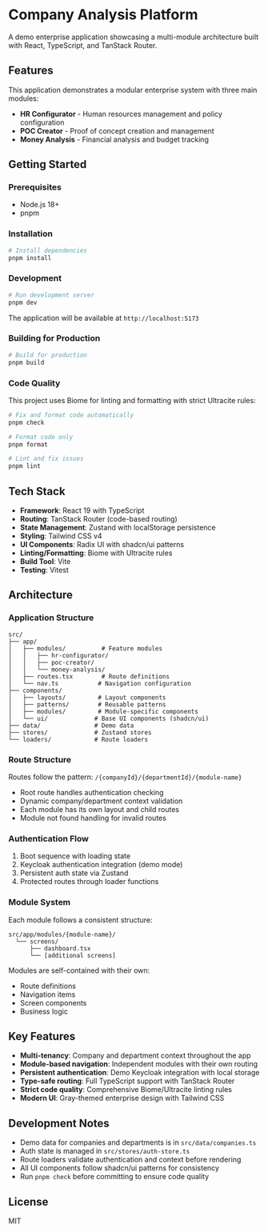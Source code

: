 # Company Analysis Platform

A demo enterprise application showcasing a multi-module architecture built with React, TypeScript, and TanStack Router.

## Features

This application demonstrates a modular enterprise system with three main modules:

- **HR Configurator** - Human resources management and policy configuration
- **POC Creator** - Proof of concept creation and management
- **Money Analysis** - Financial analysis and budget tracking

## Getting Started

### Prerequisites

- Node.js 18+
- pnpm

### Installation

```bash
# Install dependencies
pnpm install
```

### Development

```bash
# Run development server
pnpm dev
```

The application will be available at `http://localhost:5173`

### Building for Production

```bash
# Build for production
pnpm build
```

### Code Quality

This project uses Biome for linting and formatting with strict Ultracite rules:

```bash
# Fix and format code automatically
pnpm check

# Format code only
pnpm format

# Lint and fix issues
pnpm lint
```

## Tech Stack

- **Framework**: React 19 with TypeScript
- **Routing**: TanStack Router (code-based routing)
- **State Management**: Zustand with localStorage persistence
- **Styling**: Tailwind CSS v4
- **UI Components**: Radix UI with shadcn/ui patterns
- **Linting/Formatting**: Biome with Ultracite rules
- **Build Tool**: Vite
- **Testing**: Vitest

## Architecture

### Application Structure

```
src/
├── app/
│   ├── modules/          # Feature modules
│   │   ├── hr-configurator/
│   │   ├── poc-creator/
│   │   └── money-analysis/
│   ├── routes.tsx        # Route definitions
│   └── nav.ts           # Navigation configuration
├── components/
│   ├── layouts/         # Layout components
│   ├── patterns/        # Reusable patterns
│   ├── modules/         # Module-specific components
│   └── ui/             # Base UI components (shadcn/ui)
├── data/               # Demo data
├── stores/             # Zustand stores
└── loaders/            # Route loaders
```

### Route Structure

Routes follow the pattern: `/{companyId}/{departmentId}/{module-name}`

- Root route handles authentication checking
- Dynamic company/department context validation
- Each module has its own layout and child routes
- Module not found handling for invalid routes

### Authentication Flow

1. Boot sequence with loading state
2. Keycloak authentication integration (demo mode)
3. Persistent auth state via Zustand
4. Protected routes through loader functions

### Module System

Each module follows a consistent structure:

```
src/app/modules/{module-name}/
  └── screens/
      ├── dashboard.tsx
      └── [additional screens]
```

Modules are self-contained with their own:
- Route definitions
- Navigation items
- Screen components
- Business logic

## Key Features

- **Multi-tenancy**: Company and department context throughout the app
- **Module-based navigation**: Independent modules with their own routing
- **Persistent authentication**: Demo Keycloak integration with local storage
- **Type-safe routing**: Full TypeScript support with TanStack Router
- **Strict code quality**: Comprehensive Biome/Ultracite linting rules
- **Modern UI**: Gray-themed enterprise design with Tailwind CSS

## Development Notes

- Demo data for companies and departments is in `src/data/companies.ts`
- Auth state is managed in `src/stores/auth-store.ts`
- Route loaders validate authentication and context before rendering
- All UI components follow shadcn/ui patterns for consistency
- Run `pnpm check` before committing to ensure code quality

## License

MIT
